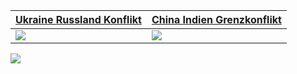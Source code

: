  [Ukraine Russland Konflikt](https://schnecke325.github.io/rayan.html) | [China Indien Grenzkonflikt](https://schnecke325.github.io/arman.html)
------------- | -------------
[![](https://schnecke325.github.io/URU.jpg)](https://schnecke325.github.io/rayan.html)  | [![](https://schnecke325.github.io/CIN.jpg)](https://schnecke325.github.io/arman.html) 
[![](https://Schnecke325.github.io/sblogo2transparent.png)](https://schnecke325.github.io/SB-Navigator)
